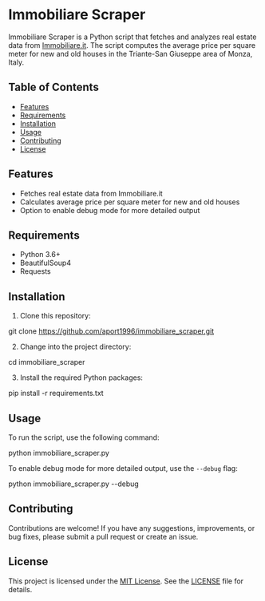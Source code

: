 # Immobiliare Scraper

Immobiliare Scraper is a Python script that fetches and analyzes real estate data from [Immobiliare.it](https://www.immobiliare.it). The script computes the average price per square meter for new and old houses in the Triante-San Giuseppe area of Monza, Italy.

## Table of Contents

- [Features](#features)
- [Requirements](#requirements)
- [Installation](#installation)
- [Usage](#usage)
- [Contributing](#contributing)
- [License](#license)

## Features

- Fetches real estate data from Immobiliare.it
- Calculates average price per square meter for new and old houses
- Option to enable debug mode for more detailed output

## Requirements

- Python 3.6+
- BeautifulSoup4
- Requests

## Installation

1. Clone this repository:

git clone https://github.com/aport1996/immobiliare_scraper.git

2. Change into the project directory:

cd immobiliare_scraper

3. Install the required Python packages:

pip install -r requirements.txt

## Usage

To run the script, use the following command:

python immobiliare_scraper.py


To enable debug mode for more detailed output, use the `--debug` flag:

python immobiliare_scraper.py --debug

## Contributing

Contributions are welcome! If you have any suggestions, improvements, or bug fixes, please submit a pull request or create an issue.

## License

This project is licensed under the [MIT License](https://opensource.org/licenses/MIT). See the [LICENSE](LICENSE) file for details.
